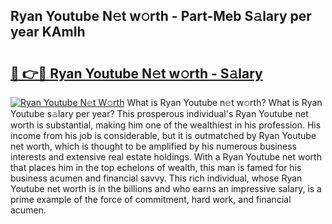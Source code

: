 ## Ryan Youtube N𝚎t w𝚘rth - Part-Meb S𝚊lary per year KAmIh

# <h2><a href="http://gc0eaf.nevu.top/?p=Ryan+Youtube">🔗 👉🔴 Ryan Youtube N𝚎t w𝚘rth - S𝚊lary</a></h2>

[![Ryan Youtube N𝚎t W𝚘rth](https://i.imgur.com/Oavwk0R.jpeg)](http://gc0eaf.nevu.top/?p=Ryan+Youtube)
What is Ryan Youtube n𝚎t w𝚘rth? What is Ryan Youtube s𝚊lary per year?
This prosperous individual's Ryan Youtube net worth is substantial, making him one of the wealthiest in his profession. His income from his job is considerable, but it is outmatched by Ryan Youtube net worth, which is thought to be amplified by his numerous business interests and extensive real estate holdings. With a Ryan Youtube net worth that places him in the top echelons of wealth, this man is famed for his business acumen and financial savvy. This rich individual, whose Ryan Youtube net worth is in the billions and who earns an impressive salary, is a prime example of the force of commitment, hard work, and financial acumen.
